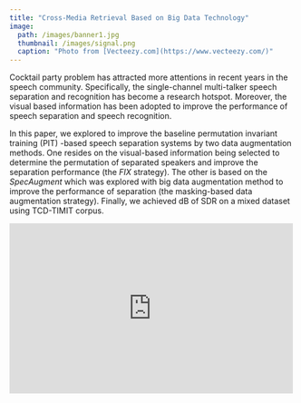 ```yaml
---
title: "Cross-Media Retrieval Based on Big Data Technology"
image: 
  path: /images/banner1.jpg
  thumbnail: /images/signal.png
  caption: "Photo from [Vecteezy.com](https://www.vecteezy.com/)"
---
```


Cocktail party problem has attracted more attentions in recent years in the speech community. Specifically, the single-channel multi-talker speech separation and recognition has become a research hotspot. Moreover, the visual based information has been adopted to improve the performance of speech separation and speech recognition. 

In this paper, we explored to improve the baseline permutation invariant training (PIT) -based speech separation systems by two data augmentation methods. One resides on the visual-based information being selected to determine the permutation of separated speakers and improve the separation performance (the *FIX* strategy). The other is based on the *SpecAugment* which was explored with big data augmentation method to improve the performance of separation (the masking-based data augmentation strategy). Finally, we achieved dB of SDR on a mixed dataset using TCD-TIMIT corpus.

<embed src="https://github.com/hollyyfc/hollyyfc.github.io/blob/417ad64ed362d046a2507321c9de8762462e781b/Audio-Visual_Single-Channel_Signal_Separation_Based_on_Big_Data_Augmentation%20copy.pdf" style="width:500px; height: 300px;">

